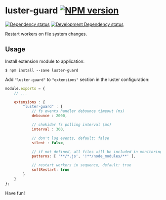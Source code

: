luster-guard [![NPM version][npm-image]][npm-link]
============

[![Dependency status][deps-image]][deps-link]
[![Development Dependency status][devdeps-image]][devdeps-link]

Restart workers on file system changes.

## Usage

Install extension module to application:

```console
$ npm install --save luster-guard
```

Add `"luster-guard"` to `"extensions"` section in the luster configuration:

```javascript
module.exports = {
    // ...

    extensions : {
        "luster-guard" : {
            // fs events handler debounce timeout (ms)
            debounce : 2000,

            // chokidar fs polling interval (ms)
            interval : 300,

            // don't log events, default: false
            silent : false,

            // if not defined, all files will be included in monitoring
            patterns: [ '**/*.js', '!**/node_modules/**' ],

            // restart workers in sequence, default: true
            softRestart: true
        }
    }
};
```

Have fun!

[npm-image]: https://img.shields.io/npm/v/luster-guard.svg?style=flat
[npm-link]: https://npmjs.org/package/luster-guard
[deps-image]: https://img.shields.io/david/nodules/luster-guard.svg?style=flat
[deps-link]: https://david-dm.org/nodules/luster-guard
[devdeps-image]: https://img.shields.io/david/dev/nodules/luster-guard.svg?style=flat
[devdeps-link]: https://david-dm.org/nodules/luster-guard#info=devDependencies
